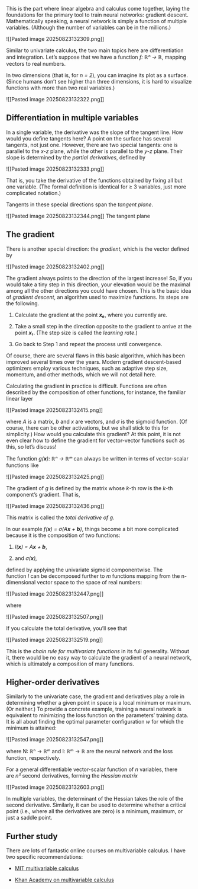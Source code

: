 
This is the part where linear algebra and calculus come together, laying the foundations for the primary tool to train neural networks: gradient descent. Mathematically speaking, a neural network is simply a function of multiple variables. (Although the number of variables can be in the millions.)

![[Pasted image 20250823132309.png]]

Similar to univariate calculus, the two main topics here are differentiation and integration. Let’s suppose that we have a function _f: ℝⁿ → ℝ_, mapping vectors to real numbers.

In two dimensions (that is, for _n = 2_), you can imagine its plot as a surface. (Since humans don’t see higher than three dimensions, it is hard to visualize functions with more than two real variables.)

![[Pasted image 20250823132322.png]]

## **Differentiation in multiple variables**

In a single variable, the derivative was the slope of the tangent line. How would you define tangents here? A point on the surface has several tangents, not just one. However, there are two special tangents: one is parallel to the _x-z_ plane, while the other is parallel to the _y-z_ plane. Their slope is determined by the _partial derivatives_, defined by

![[Pasted image 20250823132333.png]]

That is, you take the derivative of the functions obtained by fixing all but one variable. (The formal definition is identical for ≥ 3 variables, just more complicated notation.)

Tangents in these special directions span the _tangent plane_.

![[Pasted image 20250823132344.png]]
The tangent plane

## The gradient

There is another special direction: the _gradient_, which is the vector defined by

![[Pasted image 20250823132402.png]]

The gradient always points to the direction of the largest increase! So, if you would take a tiny step in this direction, your elevation would be the maximal among all the other directions you could have chosen. This is the basic idea of _gradient descent_, an algorithm used to maximize functions. Its steps are the following.

1. Calculate the gradient at the point _**x₀**_, where you currently are.
    
2. Take a small step in the direction opposite to the gradient to arrive at the point _**x₁**_. (The step size is called the _learning rate_.)
    
3. Go back to Step 1 and repeat the process until convergence.
    

Of course, there are several flaws in this basic algorithm, which has been improved several times over the years. Modern gradient descent-based optimizers employ various techniques, such as adaptive step size, momentum, and other methods, which we will not detail here.

Calculating the gradient in practice is difficult. Functions are often described by the composition of other functions, for instance, the familiar linear layer

![[Pasted image 20250823132415.png]]

where _A_ is a matrix, _b_ and _x_ are vectors, and _σ_ is the sigmoid function. (Of course, there can be other activations, but we shall stick to this for simplicity.) How would you calculate this gradient? At this point, it is not even clear how to define the gradient for vector-vector functions such as this, so let’s discuss!

The function _g(**x**): ℝⁿ → ℝᵐ_ can always be written in terms of vector-scalar functions like

![[Pasted image 20250823132425.png]]

The gradient of _g_ is defined by the matrix whose _k_-th row is the _k_-th component’s gradient. That is,

![[Pasted image 20250823132436.png]]

This matrix is called the _total derivative of g_.

In our example _f(**x**) = σ(A**x** + **b**)_, things become a bit more complicated because it is the composition of two functions:

1. _l(**x**) = A**x** + **b**_,
    
2. and _σ(**x**),_
    

defined by applying the univariate sigmoid componentwise. The function _l_ can be decomposed further to _m_ functions mapping from the n-dimensional vector space to the space of real numbers:

![[Pasted image 20250823132447.png]]

where

![[Pasted image 20250823132507.png]]

If you calculate the total derivative, you’ll see that

![[Pasted image 20250823132519.png]]

This is the _chain rule for multivariate functions_ in its full generality. Without it, there would be no easy way to calculate the gradient of a neural network, which is ultimately a composition of many functions.

## **Higher-order derivatives**

Similarly to the univariate case, the gradient and derivatives play a role in determining whether a given point in space is a local minimum or maximum. (Or neither.) To provide a concrete example, training a neural network is equivalent to minimizing the loss function on the parameters’ training data. It is all about finding the optimal parameter configuration _w_ for which the minimum is attained:

![[Pasted image 20250823132547.png]]

where N: ℝⁿ → ℝᵐ and l: ℝᵐ → ℝ are the neural network and the loss function, respectively.

For a general differentiable vector-scalar function of _n_ variables, there are _n²_ second derivatives, forming the _Hessian matrix_

![[Pasted image 20250823132603.png]]

In multiple variables, the determinant of the Hessian takes the role of the second derivative. Similarly, it can be used to determine whether a critical point (i.e., where all the derivatives are zero) is a minimum, maximum, or just a saddle point.

## **Further study**

There are lots of fantastic online courses on multivariable calculus. I have two specific recommendations:

- [MIT multivariable calculus](https://www.youtube.com/playlist?list=PL4C4C8A7D06566F38)
    
- [Khan Academy on multivariable calculus](https://www.youtube.com/playlist?list=PLSQl0a2vh4HC5feHa6Rc5c0wbRTx56nF7)
    



